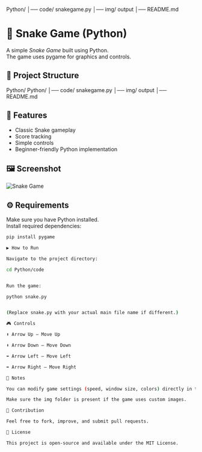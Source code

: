 Python/
│── code/       snakegame.py
│── img/         output
│── README.md

# 🐍 Snake Game (Python)

A simple *Snake Game* built using Python.  
The game uses pygame for graphics and controls.  

## 📂 Project Structure



Python/
Python/
│── code/       snakegame.py
│── img/        output
│── README.md

## 🚀 Features
- Classic Snake gameplay
- Score tracking
- Simple controls
- Beginner-friendly Python implementation


## 🖼 Screenshot

![Snake Game](img/output.png)



## ⚙ Requirements

Make sure you have Python installed.  
Install required dependencies:

```bash
pip install pygame

▶ How to Run

Navigate to the project directory:

cd Python/code


Run the game:

python snake.py


(Replace snake.py with your actual main file name if different.)

🎮 Controls

⬆ Arrow Up – Move Up

⬇ Arrow Down – Move Down

⬅ Arrow Left – Move Left

➡ Arrow Right – Move Right

📌 Notes

You can modify game settings (speed, window size, colors) directly in the code.

Make sure the img folder is present if the game uses custom images.

🤝 Contribution

Feel free to fork, improve, and submit pull requests.

📜 License

This project is open-source and available under the MIT License.
